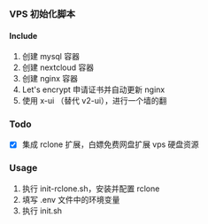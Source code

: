 ### VPS 初始化脚本

#### Include

1. 创建 mysql 容器
2. 创建 nextcloud 容器
3. 创建 nginx 容器
4. Let's encrypt 申请证书并自动更新 nginx
5. 使用 x-ui （替代 v2-ui），进行一个墙的翻

### Todo

- [x] 集成 rclone 扩展，白嫖免费网盘扩展 vps 硬盘资源

### Usage

1. 执行 init-rclone.sh，安装并配置 rclone
2. 填写 .env 文件中的环境变量
3. 执行 init.sh
